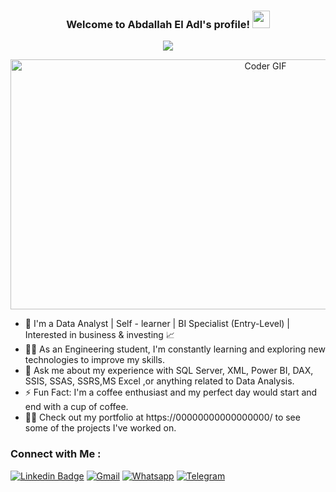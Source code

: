 
<h3 align="center">
  Welcome to Abdallah El Adl's profile!
  <img src="https://media.giphy.com/media/hvRJCLFzcasrR4ia7z/giphy.gif" width="28">
</h3>

<!-- Typing SVG by DenverCoder1 - https://github.com/DenverCoder1/readme-typing-svg -->
<p align="center">
  <a href="https://github.com/DenverCoder1/readme-typing-svg"><img src="https://readme-typing-svg.herokuapp.com/?lines=Data%20Analyst;BI%20Specialist;Always%20learning%20new%20things&font=Fira%20Code&center=true&width=440&height=45&color=f75c7e&vCenter=true&size=22"></a>
</p> 

<p align="center">
<img align="center" src="https://media.giphy.com/media/v1.Y2lkPTc5MGI3NjExYjI4Zjg5MzA2ODRhZWVlMzEwMzVjNmYzMmI2NzBiZGU0NjViOTZhMSZlcD12MV9pbnRlcm5hbF9naWZzX2dpZklkJmN0PWc/dWesBcTLavkZuG35MI/giphy.gif" alt="Coder GIF" width="800" height="400">
</p> 

- 🏢 I'm a Data Analyst | Self - learner | BI Specialist (Entry-Level) | Interested in business & investing 📈
- 👨‍💻 As an Engineering student, I'm constantly learning and exploring new technologies to improve my skills.
- 💬 Ask me about my experience with SQL Server, XML, Power BI, DAX, SSIS, SSAS, SSRS,MS Excel ,or anything related to Data Analysis.
- ⚡ Fun Fact: I'm a coffee enthusiast and my perfect day would start and end with a cup of coffee.
- 👨‍💻 Check out my portfolio at https://00000000000000000/ to see some of the projects I've worked on.


### Connect with Me :

[![Linkedin Badge](https://img.shields.io/badge/-LinkedIn-0077B5?style=for-the-badge&logo=Linkedin&logoColor=white&link=https://www.linkedin.com/in/abdallah-el-adl/)](https://www.linkedin.com/in/abdallah-el-adl/)
[![Gmail](https://img.shields.io/badge/-Gmail-c14438?style=for-the-badge&logo=Gmail&logoColor=white&link=mailto:abdallah.eladl98@gmail.com)](mailto:abdallah.eladl98@gmail.com)
[![Whatsapp](https://img.shields.io/badge/-Whatsapp-075e54?style=for-the-badge&logo=Whatsapp&logoColor=white)](https://api.whatsapp.com/send/?phone=01033605464)
[![Telegram](https://img.shields.io/badge/-Telegram-0077B5?style=for-the-badge&logo=Telegram&logoColor=white)](https://t.me/eladl999)
